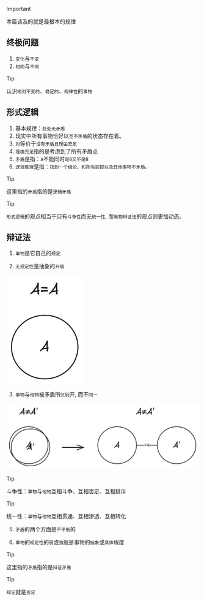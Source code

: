 > [!IMPORTANT]
> 本篇谈及的就是最根本的规律

## 终极问题

1. `变化`与`不变`
2. `相同`与`不同`

> [!TIP]
> 认识`相对不变的`、`稳定的`、`规律性`的`事物`

## 形式逻辑

1. 基本规律：`处处无矛盾`
2. 现实中所有事物恰好以`互不矛盾`的状态存在着。
3. `对`等价于`没有矛盾且理由充足`
4. `理由充足`指的是考虑到了所有矛盾点
5. `矛盾`是指：`A`不能同时`是B又不是B`
6. `逻辑推理`是指：`找到一个结论，和所有前提以及其他事物不矛盾。`

> [!TIP]
> 这里指的`矛盾`指的是`逻辑矛盾`

> [!TIP]
> `形式逻辑`的观点相当于只有`斗争性`而无`统一性`, 而`唯物辩证法`的观点则更加动态。

## 辩证法

1. `事物`是它自己的`规定`

2. `无规定性`是抽象的`开端`

<img src="../images/aea.png" width="200">

3. `事物`与`他物`被矛盾所`区别`开, 而不`同一`

<img src="../images/anea.png" width="900">

> [!TIP]
> 斗争性：`事物`与`他物`互相斗争、互相否定、互相排斥

> [!TIP]
> 统一性：`事物`与`他物`互相贯通、互相渗透、互相转化

5. `矛盾`的两个方面是`不平衡`的

6. `事物`的`规定性`的`弱`或`强`就是事物的`抽象`或`具体`程度


> [!TIP]
> 这里指的`矛盾`指的是`辩证矛盾`

> [!TIP]
> `规定`就是`否定`
